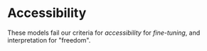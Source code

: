 # Accessibility

These models fail our criteria for _accessibility_ for _fine-tuning_, and interpretation for "freedom".